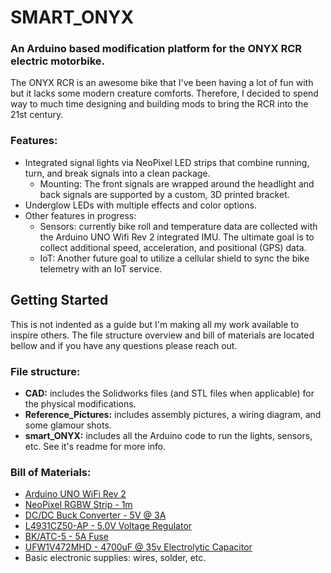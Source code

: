 # SMART_ONYX

### An Arduino based modification platform for the ONYX RCR electric motorbike.

The ONYX RCR is an awesome bike that I've been having a lot of fun with but it lacks some modern creature comforts. Therefore, I decided to spend way to much time designing and building mods to bring the RCR into the 21st century.


### Features:
 - Integrated signal lights via NeoPixel LED strips that combine running, turn, and break signals into a clean package.
   - Mounting: The front signals are wrapped around the headlight and back signals are supported by a custom, 3D printed bracket.
 - Underglow LEDs with multiple effects and color options.
 - Other features in progress:
   - Sensors: currently bike roll and temperature data are collected with the Arduino UNO Wifi Rev 2 integrated IMU. The ultimate goal is to collect additional speed, acceleration, and positional (GPS) data.
   - IoT: Another future goal to utilize a cellular shield to sync the bike telemetry with an IoT service.


## Getting Started
This is not indented as a guide but I'm making all my work available to inspire others. The file structure overview and bill of materials are located bellow and if you have any questions please reach out.

### File structure:
 - **CAD:** includes the Solidworks files (and STL files when applicable) for the physical modifications.
 - **Reference_Pictures:** includes assembly pictures, a wiring diagram, and some glamour shots.
 - **smart_ONYX:** includes all the Arduino code to run the lights, sensors, etc. See it's readme for more info.

 ### Bill of Materials:
 - [Arduino UNO WiFi Rev 2](https://www.digikey.com/product-detail/en/arduino/ABX00021/1050-1166-ND/9486717)
 - [NeoPixel RGBW Strip - 1m](https://www.adafruit.com/product/2837?length=1)
 - [DC/DC Buck Converter - 5V @ 3A](https://www.adafruit.com/product/1385)
 - [L4931CZ50-AP - 5.0V Voltage Regulator](https://www.digikey.com/product-detail/en/stmicroelectronics/L4931CZ50-AP/497-5838-1-ND/1506450)
 - [BK/ATC-5 - 5A Fuse](https://www.digikey.com/product-detail/en/eaton-bussmann-electrical-division/BK-ATC-5/283-2316-ND/264840)
 - [UFW1V472MHD - 4700uF @ 35v Electrolytic Capacitor](https://www.digikey.com/product-detail/en/nichicon/UFW1V472MHD/493-3182-ND/1965204)
 - Basic electronic supplies: wires, solder, etc.
